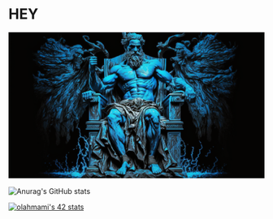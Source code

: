 <h1>HEY</h1>
<img alt="img" src="https://raw.githubusercontent.com/LAHMAMI1/LAHMAMI1/main/LAHMAMI1_img.png">

![Anurag's GitHub stats](https://github-readme-stats.vercel.app/api?username=LAHMAMI1&theme=algolia&show_icons=true)

[![olahmami's 42 stats](https://badge.mediaplus.ma/binary/olahmami)](https://github.com/oakoudad/badge42)

